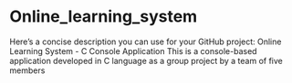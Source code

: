 # Online_learning_system
 Here’s a concise description you can use for your GitHub project:  Online Learning System - C Console Application This is a console-based application developed in C language as a group project by a team of five members
